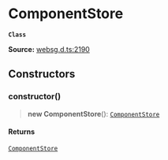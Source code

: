 # ComponentStore

**`Class`**

**Source:** [websg.d.ts:2190](https://github.com/thirdroom/thirdroom/blob/4c397b03/packages/websg-types/types/websg.d.ts#L2190)

## Constructors

### constructor()

> **new ComponentStore**(): [`ComponentStore`](class.ComponentStore.md)

#### Returns

[`ComponentStore`](class.ComponentStore.md)
